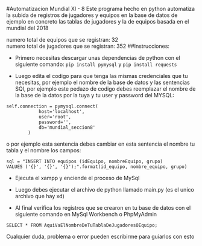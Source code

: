 #Automatizacion Mundial XI - 8
Este programa hecho en python automatiza la subida
de registros de jugadores y equipos en la base de datos
de ejemplo en concreto las tablas de jugadores y la de
equipos basada en el mundial del 2018 <br/>

numero total de equipos que se registran: 32 <br/>
numero total de jugadores que se registran: 352
##Instrucciones:
* Primero necesitas descargar unas dependencias de python
con el siguiente comando:
`pip install pymysql`
y
`pip install requests`

* Luego edita el codigo para que tenga las mismas
credenciales que tu necesitas, por ejemplo el nombre
de la base de datos y las sentencias SQl, por ejemplo este pedazo
de codigo debes reemplazar el nombre de la base de la datos
por la tuya y tu user y password del MYSQL:
```
self.connection = pymysql.connect(
            host='localhost',
            user='root',
            password='',
            db='mundial_seccion8'
        )
``` 
o por ejemplo esta sentencia debes cambiar en esta sentencia
el nombre tu tabla y el nombre los campos:

``` 
sql = "INSERT INTO equipos (idEquipo, nombreEquipo, grupo) 
VALUES ('{}', '{}', '{}');".format(id_equipo, nombre_equipo, grupo)
```
* Ejecuta el xampp y enciende el proceso de MySql 

* Luego debes ejecutar el archivo de python llamado main.py
(es el unico archivo que hay xd)

* Al final verifica los registros que se crearon en tu base de datos
con el siguiente comando en MySql Workbench o PhpMyAdmin

`SELECT * FROM AquiVaElNombreDeTuTablaDeJugadoresOEquipo;`

Cualquier duda, problema o error pueden escribirme para guiarlos
con esto